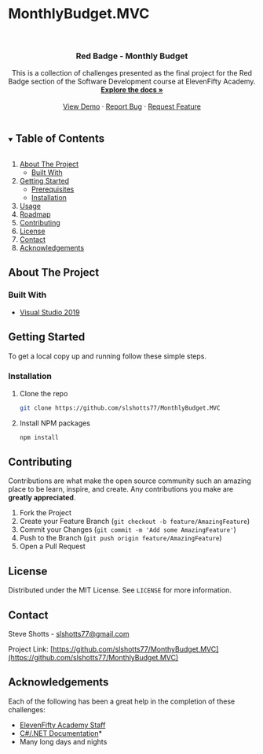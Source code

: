 # MonthlyBudget.MVC

<!--
*** Thanks for checking out the Best-README-Template. If you have a suggestion
*** that would make this better, please fork the repo and create a pull request
*** or simply open an issue with the tag "enhancement".
*** Thanks again! Now go create something AMAZING! :D
***
***
***
*** To avoid retyping too much info. Do a search and replace for the following:
*** slshotts77, MonthlyBudget, sacredandarcane, johncaseymcd@gmail.com, Gold Badge Console Challenges, project_description
-->



<!-- PROJECT SHIELDS -->
<!--
*** I'm using markdown "reference style" links for readability.
*** Reference links are enclosed in brackets [ ] instead of parentheses ( ).
*** See the bottom of this document for the declaration of the reference variables
*** for contributors-url, forks-url, etc. This is an optional, concise syntax you may use.
*** https://www.markdownguide.org/basic-syntax/#reference-style-links
-->

<!-- PROJECT LOGO -->
<br />
<p align="center">
  <a href="https://github.com/slshotts77/MonthlyBudget.MVC/slshotts77/MonthlyBudget.MVC
    <img src="images/logo.png" alt="Logo" width="80" height="80">
  </a>

  <h3 align="center">Red Badge - Monthly Budget</h3>

  <p align="center">
    This is a collection of challenges presented as the final project for the Red Badge section of the Software Development course at ElevenFifty Academy.
    <br />
    <a href="https://github.com/slshotts/MonthlyBudget"><strong>Explore the docs »</strong></a>
    <br />
    <br />
    <a href="https://github.com/slshotts/MonthlyBudget">View Demo</a>
    ·
    <a href="https://github.com/github.com/slshotts/MonthlyBudget/issues">Report Bug</a>
    ·
    <a href="https://github.com/github.com/slshotts/MonthlyBudget/issues">Request Feature</a>
  </p>
</p>



<!-- TABLE OF CONTENTS -->
<details open="open">
  <summary><h2 style="display: inline-block">Table of Contents</h2></summary>
  <ol>
    <li>
      <a href="#about-the-project">About The Project</a>
      <ul>
        <li><a href="#built-with">Built With</a></li>
      </ul>
    </li>
    <li>
      <a href="#getting-started">Getting Started</a>
      <ul>
        <li><a href="#prerequisites">Prerequisites</a></li>
        <li><a href="#installation">Installation</a></li>
      </ul>
    </li>
    <li><a href="#usage">Usage</a></li>
    <li><a href="#roadmap">Roadmap</a></li>
    <li><a href="#contributing">Contributing</a></li>
    <li><a href="#license">License</a></li>
    <li><a href="#contact">Contact</a></li>
    <li><a href="#acknowledgements">Acknowledgements</a></li>
  </ol>
</details>



<!-- ABOUT THE PROJECT -->
## About The Project

### Built With

* [Visual Studio 2019](https://visualstudio.microsoft.com/downloads/)


<!-- GETTING STARTED -->
## Getting Started

To get a local copy up and running follow these simple steps.

### Installation

1. Clone the repo
   ```sh
   git clone https://github.com/slshotts77/MonthlyBudget.MVC
   ```
2. Install NPM packages
   ```sh
   npm install
   ```
   

<!-- CONTRIBUTING -->
## Contributing

Contributions are what make the open source community such an amazing place to be learn, inspire, and create. Any contributions you make are **greatly appreciated**.

1. Fork the Project
2. Create your Feature Branch (`git checkout -b feature/AmazingFeature`)
3. Commit your Changes (`git commit -m 'Add some AmazingFeature'`)
4. Push to the Branch (`git push origin feature/AmazingFeature`)
5. Open a Pull Request



<!-- LICENSE -->
## License

Distributed under the MIT License. See `LICENSE` for more information.



<!-- CONTACT -->
## Contact

Steve Shotts - slshotts77@gmail.com

Project Link: [https://github.com/slshotts77/MonthyBudget.MVC](https://github.com/slshotts77/MonthlyBudget.MVC)



<!-- ACKNOWLEDGEMENTS -->
## Acknowledgements
Each of the following has been a great help in the completion of these challenges:

* [ElevenFifty Academy Staff](https://elevenfifty.org/)
* [C#/.NET Documentation](https://docs.microsoft.com/en-us/dotnet/csharp/)* 
* Many long days and nights



<!-- MARKDOWN LINKS & IMAGES -->
<!-- https://www.markdownguide.org/basic-syntax/#reference-style-links -->
[contributors-shield]: https://img.shields.io/github/contributors/slshotts77/repo.svg?style=for-the-badge
[contributors-url]: https://github.com/slshotts77/MonthlyBudget/graphs/contributors
[forks-shield]: https://img.shields.io/github/forks/slshotts77/repo.svg?style=for-the-badge
[forks-url]: https://github.com/slshotts77/GoldBadgeConsoleChallenges/network/members
[stars-shield]: https://img.shields.io/github/stars/slshotts77/repo.svg?style=for-the-badge
[stars-url]: https://github.com/slshotts77/MonthlBudget/stargazers
[issues-shield]: https://img.shields.io/github/issues/slshotts77/repo.svg?style=for-the-badge
[license-shield]: https://img.shields.io/github/license/slshotts77/repo.svg?style=for-the-badge
[license-url]: https://github.com/slshotts77/MonthlyBudget/blob/master/LICENSE.txt
